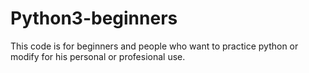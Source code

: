 # Python3-beginners
This code is for beginners and people who want  to practice python or modify for his personal or profesional use.
